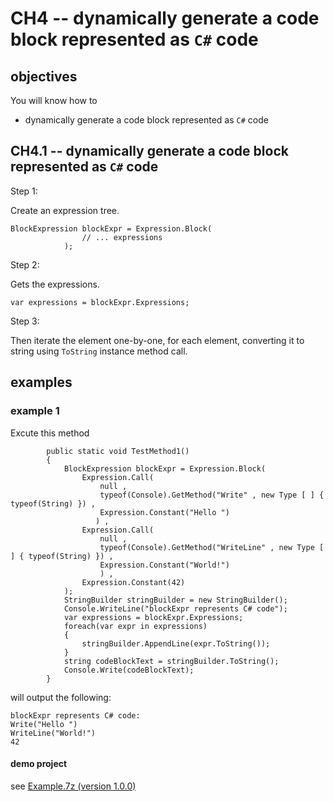 # CH4 -- dynamically generate a code block represented as `C#` code
## objectives
You will know how to 

+ dynamically generate a code block represented as `C#` code

## CH4.1 -- dynamically generate a code block represented as `C#` code
Step 1:

Create an expression tree.

```
BlockExpression blockExpr = Expression.Block(
                // ... expressions
            );
```

Step 2:

Gets the expressions.

```
var expressions = blockExpr.Expressions;
```

Step 3:

Then iterate the element one-by-one, for each element, converting it to string using `ToString` instance method call.

## examples
### example 1
Excute this method

```
        public static void TestMethod1()
        {
            BlockExpression blockExpr = Expression.Block(
                Expression.Call(
                    null ,
                    typeof(Console).GetMethod("Write" , new Type [ ] { typeof(String) }) ,
                    Expression.Constant("Hello ")
                   ) ,
                Expression.Call(
                    null ,
                    typeof(Console).GetMethod("WriteLine" , new Type [ ] { typeof(String) }) ,
                    Expression.Constant("World!")
                    ) ,
                Expression.Constant(42)
            );
            StringBuilder stringBuilder = new StringBuilder();
            Console.WriteLine("blockExpr represents C# code");
            var expressions = blockExpr.Expressions;
            foreach(var expr in expressions)
            {
                stringBuilder.AppendLine(expr.ToString());
            }
            string codeBlockText = stringBuilder.ToString();
            Console.Write(codeBlockText);
        }
```

will output the following:

```
blockExpr represents C# code:
Write("Hello ")
WriteLine("World!")
42
```

#### demo project
see [Example.7z (version 1.0.0)](https://github.com/40843245/CSharp-Demo-Project/blob/main/built-in%20package/System.Linq.Expressions/BlockExpression/code/v1.0.0)
